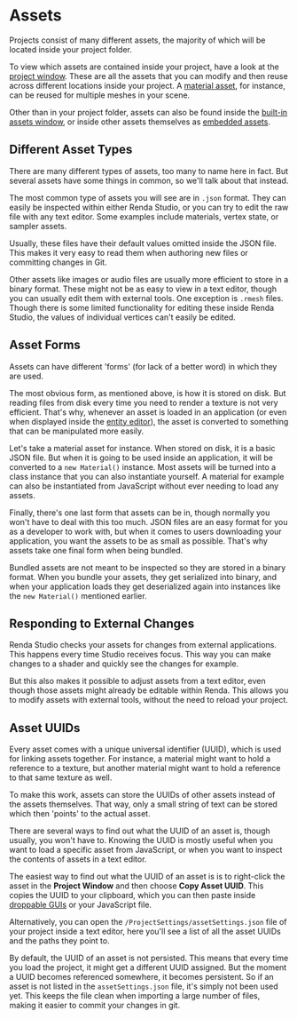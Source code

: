 # Assets

Projects consist of many different assets, the majority of which will be located
inside your project folder.

To view which assets are contained inside your project, have a look at the
[project window](../studio-windows/project-window.md). These are all the assets
that you can modify and then reuse across different locations inside your
project. A [material asset](../materials/), for instance, can be reused for
multiple meshes in your scene.

Other than in your project folder, assets can also be found inside the
[built-in assets window](./built-in-assets.md), or inside other assets
themselves as [embedded assets](./embedded-assets.md).

## Different Asset Types

There are many different types of assets, too many to name here in fact. But
several assets have some things in common, so we'll talk about that instead.

The most common type of assets you will see are in `.json` format. They can
easily be inspected within either Renda Studio, or you can try to edit the raw
file with any text editor. Some examples include materials, vertex state, or
sampler assets.

Usually, these files have their default values omitted inside the JSON file.
This makes it very easy to read them when authoring new files or committing
changes in Git.

Other assets like images or audio files are usually more efficient to store in a
binary format. These might not be as easy to view in a text editor, though you
can usually edit them with external tools. One exception is `.rmesh` files.
Though there is some limited functionality for editing these inside Renda
Studio, the values of individual vertices can't easily be edited.

## Asset Forms

Assets can have different 'forms' (for lack of a better word) in which they are
used.

The most obvious form, as mentioned above, is how it is stored on disk. But
reading files from disk every time you need to render a texture is not very
efficient. That's why, whenever an asset is loaded in an application (or even
when displayed inside the [entity editor](../studio-windows/entity-editor.md)),
the asset is converted to something that can be manipulated more easily.

Let's take a material asset for instance. When stored on disk, it is a basic
JSON file. But when it is going to be used inside an application, it will be
converted to a `new Material()` instance. Most assets will be turned into a
class instance that you can also instantiate yourself. A material for example
can also be instantiated from JavaScript without ever needing to load any
assets.

Finally, there's one last form that assets can be in, though normally you won't
have to deal with this too much. JSON files are an easy format for you as a
developer to work with, but when it comes to users downloading your application,
you want the assets to be as small as possible. That's why assets take one final
form when being bundled.

Bundled assets are not meant to be inspected so they are stored in a binary
format. When you bundle your assets, they get serialized into binary, and when
your application loads they get deserialized again into instances like the
`new Material()` mentioned earlier.

## Responding to External Changes

Renda Studio checks your assets for changes from external applications. This
happens every time Studio receives focus. This way you can make changes to a
shader and quickly see the changes for example.

But this also makes it possible to adjust assets from a text editor, even though
those assets might already be editable within Renda. This allows you to modify
assets with external tools, without the need to reload your project.

## Asset UUIDs

Every asset comes with a unique universal identifier (UUID), which is used for
linking assets together. For instance, a material might want to hold a reference
to a texture, but another material might want to hold a reference to that same
texture as well.

To make this work, assets can store the UUIDs of other assets instead of the
assets themselves. That way, only a small string of text can be stored which
then 'points' to the actual asset.

There are several ways to find out what the UUID of an asset is, though usually,
you won't have to. Knowing the UUID is mostly useful when you want to load a
specific asset from JavaScript, or when you want to inspect the contents of
assets in a text editor.

The easiest way to find out what the UUID of an asset is is to right-click the
asset in the **Project Window** and then choose **Copy Asset UUID**. This copies
the UUID to your clipboard, which you can then paste inside
[droppable GUIs](../interface/droppable-gui.md) or your JavaScript file.

Alternatively, you can open the `/ProjectSettings/assetSettings.json` file of
your project inside a text editor, here you'll see a list of all the asset UUIDs
and the paths they point to.

By default, the UUID of an asset is not persisted. This means that every time
you load the project, it might get a different UUID assigned. But the moment a
UUID becomes referenced somewhere, it becomes persistent. So if an asset is not
listed in the `assetSettings.json` file, it's simply not been used yet. This
keeps the file clean when importing a large number of files, making it easier to
commit your changes in git.
